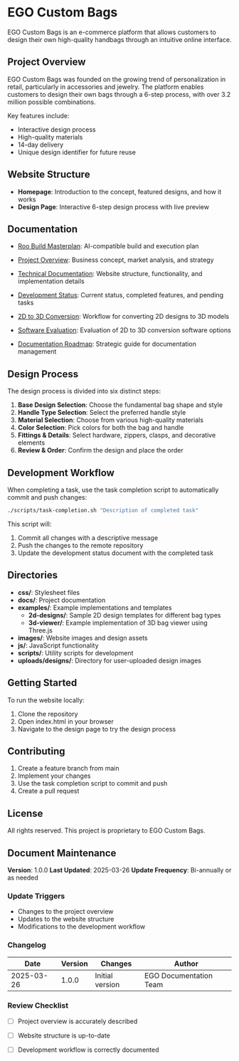 # EGO Custom Bags

EGO Custom Bags is an e-commerce platform that allows customers to design their own high-quality handbags through an intuitive online interface.

## Project Overview

EGO Custom Bags was founded on the growing trend of personalization in retail, particularly in accessories and jewelry. The platform enables customers to design their own bags through a 6-step process, with over 3.2 million possible combinations.

Key features include:
- Interactive design process
- High-quality materials
- 14-day delivery
- Unique design identifier for future reuse

## Website Structure

- **Homepage**: Introduction to the concept, featured designs, and how it works
- **Design Page**: Interactive 6-step design process with live preview

## Documentation

- [Roo Build Masterplan](docs/roo_build_masterplan.adoc): AI-compatible build and execution plan

- [Project Overview](docs/project-overview.md): Business concept, market analysis, and strategy
- [Technical Documentation](docs/technical-documentation.md): Website structure, functionality, and implementation details
- [Development Status](docs/development-status.md): Current status, completed features, and pending tasks
- [2D to 3D Conversion](docs/2d-to-3d-conversion.md): Workflow for converting 2D designs to 3D models
- [Software Evaluation](docs/software-evaluation.md): Evaluation of 2D to 3D conversion software options
- [Documentation Roadmap](docs/documentation-roadmap.md): Strategic guide for documentation management

## Design Process

The design process is divided into six distinct steps:

1. **Base Design Selection**: Choose the fundamental bag shape and style
2. **Handle Type Selection**: Select the preferred handle style
3. **Material Selection**: Choose from various high-quality materials
4. **Color Selection**: Pick colors for both the bag and handle
5. **Fittings & Details**: Select hardware, zippers, clasps, and decorative elements
6. **Review & Order**: Confirm the design and place the order

## Development Workflow

When completing a task, use the task completion script to automatically commit and push changes:

```bash
./scripts/task-completion.sh "Description of completed task"
```

This script will:
1. Commit all changes with a descriptive message
2. Push the changes to the remote repository
3. Update the development status document with the completed task

## Directories

- **css/**: Stylesheet files
- **docs/**: Project documentation
- **examples/**: Example implementations and templates
  - **2d-designs/**: Sample 2D design templates for different bag types
  - **3d-viewer/**: Example implementation of 3D bag viewer using Three.js
- **images/**: Website images and design assets
- **js/**: JavaScript functionality
- **scripts/**: Utility scripts for development
- **uploads/designs/**: Directory for user-uploaded design images

## Getting Started

To run the website locally:

1. Clone the repository
2. Open index.html in your browser
3. Navigate to the design page to try the design process

## Contributing

1. Create a feature branch from main
2. Implement your changes
3. Use the task completion script to commit and push
4. Create a pull request

## License

All rights reserved. This project is proprietary to EGO Custom Bags.

## Document Maintenance

**Version**: 1.0.0
**Last Updated**: 2025-03-26
**Update Frequency**: Bi-annually or as needed

### Update Triggers
- Changes to the project overview
- Updates to the website structure
- Modifications to the development workflow

### Changelog
| Date | Version | Changes | Author |
|------|---------|---------|--------|
| 2025-03-26 | 1.0.0 | Initial version | EGO Documentation Team |

### Review Checklist
- [ ] Project overview is accurately described
- [ ] Website structure is up-to-date
- [ ] Development workflow is correctly documented

